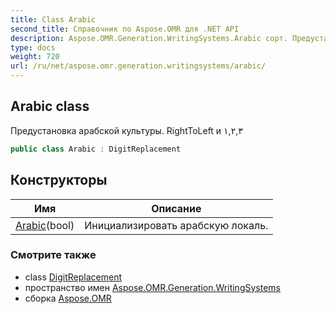```yaml
---
title: Class Arabic
second_title: Справочник по Aspose.OMR для .NET API
description: Aspose.OMR.Generation.WritingSystems.Arabic сорт. Предустановка арабской культуры. RightToLeft и ١٢٣
type: docs
weight: 720
url: /ru/net/aspose.omr.generation.writingsystems/arabic/
---
```

## Arabic class

Предустановка арабской культуры. RightToLeft и ١,٢,٣

```csharp
public class Arabic : DigitReplacement
```

## Конструкторы

| Имя | Описание |
| --- | --- |
| [Arabic](arabic/)(bool) | Инициализировать арабскую локаль. |

### Смотрите также

* class [DigitReplacement](../digitreplacement/)
* пространство имен [Aspose.OMR.Generation.WritingSystems](../../aspose.omr.generation.writingsystems/)
* сборка [Aspose.OMR](../../)


